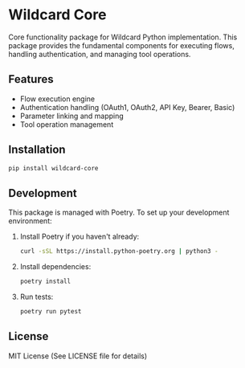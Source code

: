 # Wildcard Core

Core functionality package for Wildcard Python implementation. This package provides the fundamental components for executing flows, handling authentication, and managing tool operations.

## Features

- Flow execution engine
- Authentication handling (OAuth1, OAuth2, API Key, Bearer, Basic)
- Parameter linking and mapping
- Tool operation management

## Installation

```bash
pip install wildcard-core
```

## Development

This package is managed with Poetry. To set up your development environment:

1. Install Poetry if you haven't already:
   ```bash
   curl -sSL https://install.python-poetry.org | python3 -
   ```

2. Install dependencies:
   ```bash
   poetry install
   ```

3. Run tests:
   ```bash
   poetry run pytest
   ```

## License

MIT License (See LICENSE file for details) 
